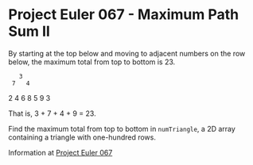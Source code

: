 # Project Euler 067 - Maximum Path Sum II

By starting at the top below and moving to adjacent numbers on the row below, the maximum total from top to bottom is 23.

       3
     7   4
   2   4   6
 8   5   9   3

That is, 3 + 7 + 4 + 9 = 23.

Find the maximum total from top to bottom in `numTriangle`, a 2D array containing a triangle with one-hundred rows.

Information at [Project Euler 067](https://projecteuler.net/problem=67)